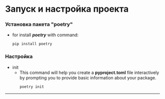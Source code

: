 # Запуск и настройка проекта

### Установка пакета "poetry"

* for install  ***poetry***  with command:
    ```html
    pip install poetry
    ```

### Настройка

* init
    * This command will help you create a **pyproject.toml** file interactively by prompting you to provide basic information about your package.
        ```html
        poetry init
        ```
    
<hr>